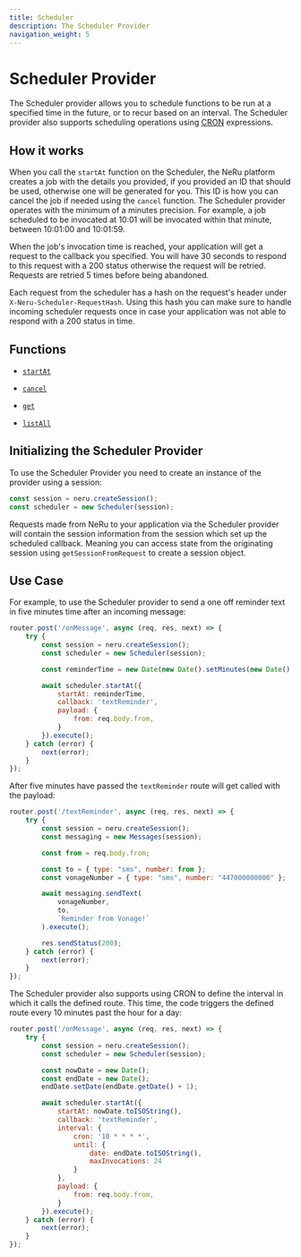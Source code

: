 ```yaml
---
title: Scheduler
description: The Scheduler Provider
navigation_weight: 5
---
```


# Scheduler Provider

The Scheduler provider allows you to schedule functions to be run at a specified time in the future, or to recur based on an interval. The Scheduler provider also supports scheduling operations using [CRON](https://en.wikipedia.org/wiki/Cron) expressions.

## How it works

When you call the `startAt` function on the Scheduler, the NeRu platform creates a job with the details you provided, if you provided an ID that should be used, otherwise one will be generated for you. This ID is how you can cancel the job if needed using the `cancel` function. The Scheduler provider operates with the minimum of a minutes precision. For example, a job scheduled to be invocated at 10:01 will be invocated within that minute, between 10:01:00 and 10:01:59.

When the job's invocation time is reached, your application will get a request to the callback you specified. You will have 30 seconds to respond to this request with a 200 status otherwise the request will be retried. Requests are retried 5 times before being abandoned.

Each request from the scheduler has a hash on the request's header under `X-Neru-Scheduler-RequestHash`. Using this hash you can make sure to handle incoming scheduler requests once in case your application was not able to respond with a 200 status in time.

## Functions

* [`startAt`](/neru/code-snippets/scheduler-provider/schedule-callback.md)

* [`cancel`](/neru/code-snippets/scheduler-provider/cancel-callback.md)

* [`get`](/neru/code-snippets/scheduler-provider/get-job.md)

* [`listAll`](/neru/code-snippets/scheduler-provider/list-jobs.md)

## Initializing the Scheduler Provider

To use the Scheduler Provider you need to create an instance of the provider using a session:

```javascript
const session = neru.createSession();
const scheduler = new Scheduler(session);
```

Requests made from NeRu to your application via the Scheduler provider will contain the session information from the session which set up the scheduled callback. Meaning you can access state from the originating session using `getSessionFromRequest` to create a session object. 

## Use Case

For example, to use the Scheduler provider to send a one off reminder text in five minutes time after an incoming message:

```javascript
router.post('/onMessage', async (req, res, next) => {
    try {
        const session = neru.createSession();
        const scheduler = new Scheduler(session);

        const reminderTime = new Date(new Date().setMinutes(new Date().getMinutes() + 5)).toISOString();

        await scheduler.startAt({
            startAt: reminderTime,
            callback: 'textReminder',
            payload: {
                from: req.body.from,
            }
        }).execute();
    } catch (error) {
        next(error);
    }
});
```

After five minutes have passed the `textReminder` route will get called with the payload:

```javascript
router.post('/textReminder', async (req, res, next) => {
    try {
        const session = neru.createSession();
        const messaging = new Messages(session);

        const from = req.body.from;

        const to = { type: "sms", number: from };
        const vonageNumber = { type: "sms", number: "447000000000" }; 

        await messaging.sendText(
            vonageNumber,
            to,
            `Reminder from Vonage!`
        ).execute();

        res.sendStatus(200);
    } catch (error) {
        next(error);
    }
});
```

The Scheduler provider also supports using CRON to define the interval in which it calls the defined route. This time, the code triggers the defined route every 10 minutes past the hour for a day:

```javascript
router.post('/onMessage', async (req, res, next) => {
    try {
        const session = neru.createSession();
        const scheduler = new Scheduler(session);

        const nowDate = new Date();
        const endDate = new Date();
        endDate.setDate(endDate.getDate() + 1);

        await scheduler.startAt({
            startAt: nowDate.toISOString(),
            callback: 'textReminder',
            interval: {
                cron: '10 * * * *',
                until: {
                    date: endDate.toISOString(),
                    maxInvocations: 24
                }
            },
            payload: {
                from: req.body.from,
            }
        }).execute();
    } catch (error) {
        next(error);
    }
});
```